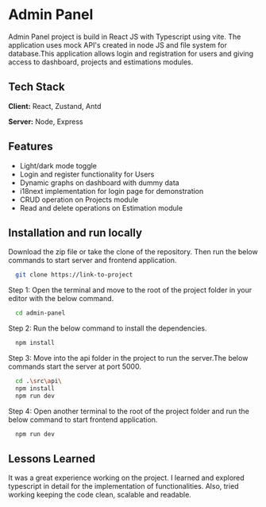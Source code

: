 # Admin Panel

Admin Panel project is build in React JS with Typescript using vite. The application uses mock API's created in node JS and file system for database.This application allows login and registration for users and giving access to dashboard, projects and estimations modules.


## Tech Stack

**Client:** React, Zustand, Antd

**Server:** Node, Express

## Features

- Light/dark mode toggle
- Login and register functionality for Users
- Dynamic graphs on dashboard with dummy data
- i18next implementation for login page for demonstration
- CRUD operation on Projects module
- Read and delete operations on Estimation module

## Installation and run locally

Download the zip file or take the clone of the repository.
Then run the below commands to start server and frontend application.
```bash
  git clone https://link-to-project
```

Step 1: Open the terminal and move to the root of the project folder in your editor with the below command.
```bash
  cd admin-panel
```

Step 2: Run the below command to install the dependencies.
```bash
  npm install
```

Step 3: Move into the api folder in the project to run the server.The below commands start the server at port 5000.
```bash
  cd .\src\api\
  npm install
  npm run dev
```

Step 4: Open another terminal to the root of the project folder and run the below command to start frontend application.
```bash
  npm run dev
```

## Lessons Learned

It was a great experience working on the project. I learned and explored typescript in detail for the implementation of functionalities. Also, tried working keeping the code clean, scalable and readable.
